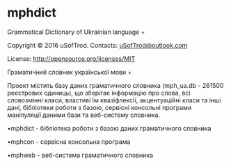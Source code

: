 # mphdict
Grammatical Dictionary of Ukrainian language +

Copyright © 2016 uSofTrod. Contacts: uSofTrod@outlook.com

License: http://opensource.org/licenses/MIT

Граматичний словник української мови +

Проект містить базу даних граматичного словника (mph_ua.db - 261500 реєстрових одиниць), що зберігає інформацію про слова, всі словозмінні класи, властиві їм квазіфлексії, акцентуаційні класи та інші дані, бібліотеки роботи з базою, сервісні консольні програми маніпуляції даними бази та веб-систему словника.

   •mphdict - бібліотека роботи з базою даних граматичного словника

   •mphcon - сервісна консольна програма

   •mphweb - веб-система граматичного словника


